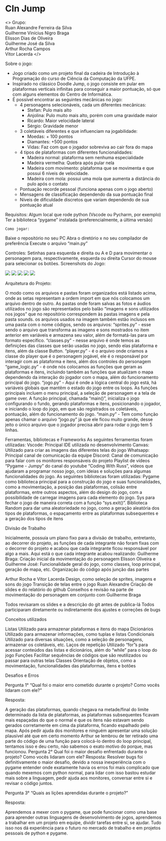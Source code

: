 <h1>CIn Jump</h1>

<>
    Grupo:</br>
    Ruan Alexandre Ferreira da Silva <rafs2></br>
    Guilherme Vinícius Nigro Braga <gvnb></br>
    Elisson Dias de Oliveira <edo></br>
    Guilherme José da Silva <gjs></br>
    Arthur Rocha Campos <arc></br>
    Vitor Lacerda <vll>
</>

Sobre o jogo:

<ul>
	<li>Jogo criado como um projeto final da cadeira de Introdução à Programação do curso de Ciência da Computação da UFPE.</li>
	<li>Inspirado no clássico Doodle Jump, o jogo consiste em pular em plataformas verticais infinitas para conseguir a maior pontuação, só que com alguns elementos do Centro de Informática.</li>
	<li>
		É possível encontrar as seguintes mecânicas no jogo:
		<ul>
			<li>
				4 personagens selecionáveis, cada um diferentes mecânicas:
				<ul>
					<li>Stefan: Pulo mais alto</li>
					<li>Anjolina: Pulo muito mais alto, porém com uma gravidade maior</li>
					<li>Ricardo: Maior velocidade lateral</li>
					<li>Sérgio: Gravidade menor</li>
				</ul>
			</li>
			<li>
				3 coletáveis diferentes e que influenciam na jogabilidade:
				<ul>
					<li>Moedas: + 100 pontos</li>
					<li>Diamantes: +500 pontos</li>
					<li>Vidas: Faz com que o jogador sobreviva ao cair fora do mapa</li>
				</ul>
			</li>
			<li>
				4 tipos de plataformas com diferentes funcionalidades:
				<ul>
					<li>Madeira normal: plataforma sem nenhuma especialidade</li>
					<li>Madeira vermelha: Quebra após pular nela</li>
					<li>Madeira com movimento: plataforma que se movimenta e que possui 6 níveis de velocidade.</li>
					<li>Madeira com mola: possui uma mola que aumenta a distância do pulo após o contato</li>
				</ul>
			</li>
			<li>
				Pontuação recorde pessoal (funciona apenas com o jogo aberto)
			</li>
			<li>
				Mensagens de classificação dependendo da sua pontuação final 
			</li>
			</li>
			<li>
				Níveis de dificuldade discretos que variam dependendo de sua pontuação atual
			</li>
		</ul>
	</li>
</ul>

Requisitos:
Algum local que rode python (Vscode ou Pycharm, por exemplo)
Ter a biblioteca “pygame” instalada (preferencialmente, a última versão)

	Como jogar:
Baixe o repositório no seu PC
Abra o diretório x no seu compilador de preferência
Execute o arquivo “main.py”

Controles:
Setinhas para esquerda e direita ou A e D para movimentar o personagem para, respectivamente, esquerda ou direita
Cursor do mouse para selecionar os botões.
	Screenshots do Jogo:

<img src="./images/home.jpeg"></img>
<img src="./images/chooseCharacter.jpeg"></img>
<img src="./images/game1.jpeg"></img>
<img src="./images/game2.jpeg"></img>
<img src="./images/gameover.jpeg"></img>












Arquitetura do Projeto:

O modo como os arquivos e pastas foram organizados está listado acima, onde as setas representam a ordem import em que nós colocamos um arquivo dentro de outro.
As pastas onde foram salvas as fotos e áudios utilizados no jogo são representados pelo balão “imagens e sons utilizados nos jogos” que no repositório correspondem às pastas imagens e pela pasta sounds.
os arquivos usados na imagem também estão inclusos em uma pasta com o nome códigos, sendo os arquivos: 
“sprites.py” - esse sendo o arquivo que transforma as imagens e sons mostrados no item anterior em variáveis e armazena seu valor, além de formatá-las para um formato específico. 
“classes.py” - nesse arquivo é onde temos as definições das classes que serão usadas no jogo, sendo elas plataforma e itens, além da classe Button.
“player.py” - é o arquivo onde criamos a classe do player que é o personagem jogável, ele é o responsável por interagir com as plataforma e itens, além dos controles do personagem
“game_logic.py” - é onde nós colocamos as funções que geram as plataformas e itens, incluindo também as funções que atualizam o mapa dependendo da interação do jogador com o mapa, além do funcionamento principal do jogo. 
“jogo.py” - Aqui é onde a lógica central do jogo está, há variáveis globais que mantêm o estado do jogo entre os loops. As funções principais incluem o menu principal, a seleção de personagem e a tela de game over. A função principal, chamada “main()”, inicializa o jogo configurando o fundo, gerando plataformas e itens, posicionando o jogador, e iniciando o loop do jogo, em que são registrados os coletáveis, pontuação, além do funcionamento do jogo.
“main.py” - Tem como função apenas chamar o arquivo “jogo.py” já que ele ficou muito grande, desse jeito o único arquivo que o jogador precisa abrir para rodar o jogo tem 5 linhas.

Ferramentas, bibliotecas e Frameworks
As seguintes ferramentas foram utilizadas:
Vscode: Principal IDE utilizada no desenvolvimento
Canvas: Utilizado para criar as imagens das diferentes telas do jogo
Whatsapp: Principal canal de comunicação da equipe
Discord: Canal de comunicação para falar com os monitores responsáveis do projeto 
Playlist de vídeos “Pygame - Jumpy” do canal do youtube “Coding With Russ”, vídeos que ajudaram a programar nosso jogo, com ideias e soluções para algumas funcionalidades do jogo.
As seguintes bibliotecas foram utilizadas:
Pygame como biblioteca principal para a construção do jogo e suas funcionalidades, como a movimentação, a posição das plataformas, colisão entre plataformas, entre outros aspectos, além do design do jogo, com a possibilidade de carregar imagens para cada elemento do jogo.
Sys para fechar o jogo de maneira correta com a função “sys.exit()”.
Biblioteca Random para dar uma aleatoriedade no jogo, como a geração aleatória dos tipos de plataformas, o espaçamento entre as plataformas subsequentes e a geração dos tipos de itens








Divisão de Trabalho

Inicialmente, possuía um plano fixo para a divisão de trabalho, entretanto, ao decorrer do projeto, as funções de cada integrante não foram fixas com o decorrer do projeto e acabou que cada integrante ficou responsável por algo a mais. 
Aqui está o que cada integrante acabou realizando:
Guilherme Braga:
Criação inicial da movimentação do personagem
Elisson Oliveira e Guilherme José:
Funcionalidade geral do jogo, como classes, loop principal, geração de mapa, etc.
Organização do código após junção das partes



Arthur Rocha e Vitor Lacerda
Design, como seleção de sprites, imagens e sons do jogo
Transição de telas entre o jogo
Ruan Alexandre
Criação de slides e do relatório do github
Conselhos e revisão na parte de movimentação do personagem em conjunto com Guilherme Braga

Todos revisaram os slides e a descrição do git antes de publica-lá
Todos participaram diretamente ou indiretamente dos ajustes e correções de bugs




Conceitos utilizados

Listas
Utilizado para armazenar plataformas e itens do mapa
Dicionários
Utilizado para armazenar informações, como tuplas e listas
Condicionais
Utilizado para diversas situações, como a seleção de personagens, armazenar os coletáveis, etc.
Laços de repetição
Utilizado “for”s para acessar conteúdos das listas e dicionários, além do “while” para o loop do jogo
Funções
Facilitar sequências de códigos que são reutilizados ou passar para outras telas
Classes
Orientação de objetos, como a movimentação, funcionalidades das plataformas, itens e botões
 






Desafios e Erros

Pergunta 1°
“Qual foi o maior erro cometido durante o projeto? Como vocês lidaram com ele?”

Resposta:

A geração das plataformas, quando chegava na metade/final do limite determinado da lista de plataformas, as plataformas subsequentes ficavam mais espaçadas do que o normal e que os itens não estavam sendo gerados corretamente em cima da plataforma, ficando espalhado pelo mapa. Após pedir ajuda dos monitores e ninguém apresentar uma solução plausível até que em certo momento Arthur se lembrou de ter retirado uma parte do código de uma função para colocá-lo dentro do loop principal, tentamos isso e deu certo, não sabemos o exato motivo do porque, mas funcionou.
Pergunta 2°
Qual foi o maior desafio enfrentado durante o projeto? Como vocês lidaram com ele?
Resposta:
Resolver bugs foi definitivamente o maior desafio, devido a nossa inexperiência com o pygame entender onde exatamente havia os erros foi mais complicado que quando mexemos com python normal, para lidar com isso bastou estudar mais sobre a linguagem, pedir ajuda aos monitores, conversar entre si e revisar o código juntos.



Pergunta 3°
“Quais as lições aprendidas durante o projeto?”



Resposta:

Aprendemos a mexer com o pygame, que pode funcionar como uma base para aprender outras linguagens de desenvolvimento de jogos, aprendemos a trabalhar em um projeto em equipe, dividir tarefas entre si, se ajudar. Tudo isso nos dá experiência para o futuro no mercado de trabalho e em projetos pessoais de python e pygame.
